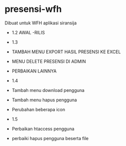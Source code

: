 # presensi-wfh
Dibuat untuk WFH aplikasi siransija
- 1.2 AWAL 
-RILIS
- 1.3 
- TAMBAH MENU EXPORT HASIL PRESENSI KE EXCEL
- MENU DELETE PRESENSI DI ADMIN
- PERBAIKAN LAINNYA

- 1.4
- Tambah menu download pengguna
- Tambah menu hapus pengguna
- Perubahan beberapa icon

- 1.5
- Perbaikan htaccess pengguna
- perbaiki hapus pengguna beserta file
	
